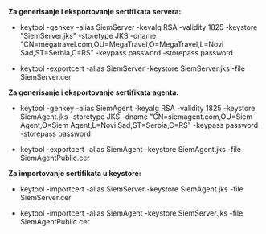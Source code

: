 **Za generisanje i eksportovanje sertifikata servera:**

- keytool -genkey -alias SiemServer -keyalg RSA -validity 1825 -keystore "SiemServer.jks" -storetype JKS -dname "CN=megatravel.com,OU=MegaTravel,O=MegaTravel,L=Novi Sad,ST=Serbia,C=RS" -keypass password -storepass password

- keytool -exportcert -alias SiemServer -keystore SiemServer.jks -file SiemServer.cer
	
**Za generisanje i eksportovanje sertifikata agenta:**

- keytool -genkey -alias SiemAgent -keyalg RSA -validity 1825 -keystore SiemAgent.jks -storetype JKS -dname "CN=siemagent.com,OU=Siem Agent,O=Siem Agent,L=Novi Sad,ST=Serbia,C=RS" -keypass password -storepass password

- keytool -exportcert -alias SiemAgent -keystore SiemAgent.jks -file SiemAgentPublic.cer

**Za importovanje sertifikata u keystore:**

- keytool -importcert -alias SiemServer -keystore SiemAgent.jks -file SiemServer.cer

- keytool -importcert -alias SiemAgent -keystore SiemServer.jks -file SiemAgentPublic.cer
